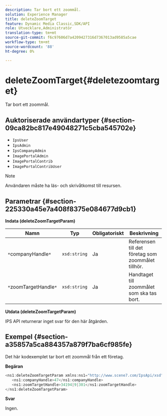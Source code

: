 ```yaml
---
description: Tar bort ett zoommål.
solution: Experience Manager
title: deleteZoomTarget
feature: Dynamic Media Classic,SDK/API
role: Utvecklare,Administratör
translation-type: tm+mt
source-git-commit: f6c97606d7a4209427316d7367013ad9585a5cae
workflow-type: tm+mt
source-wordcount: '88'
ht-degree: 0%

---
```



# deleteZoomTarget{#deletezoomtarget}

Tar bort ett zoommål.

## Auktoriserade användartyper {#section-09ca82bc817e49048271c5cba545702e}

* `IpsUser`
* `IpsAdmin`
* `IpsCompanyAdmin`
* `ImagePortalAdmin`
* `ImagePortalContrib`
* `ImagePortalContribUser`

>[!NOTE]
>
>Användaren måste ha läs- och skrivåtkomst till resursen.

## Parametrar {#section-225330a45e7a408f8375e084677d9cb1}

**Indata (deleteZoomTargetParam)**

| Namn | Typ | Obligatoriskt | Beskrivning |
|---|---|---|---|
| `*`companyHandle`*` | `xsd:string` | Ja | Referensen till det företag som zoommålet tillhör. |
| `*`zoomTargetHandle`*` | `xsd:string` | Ja | Handtaget till zoommålet som ska tas bort. |

**Utdata (deleteZoomTargetParam)**

IPS API returnerar inget svar för den här åtgärden.

## Exempel {#section-a35857a5ca884357a879f7ba6cf985fe}

Det här kodexemplet tar bort ett zoommål från ett företag.

**Begäran**

```java
<ns1:deleteZoomTargetParam xmlns:ns1="http://www.scene7.com/IpsApi/xsd">
   <ns1:companyHandle>47</ns1:companyHandle>
   <ns1:zoomTargetHandle>34194|9|301</ns1:zoomTargetHandle>
</ns1:deleteZoomTargetParam>
```

**Svar**

Ingen.

